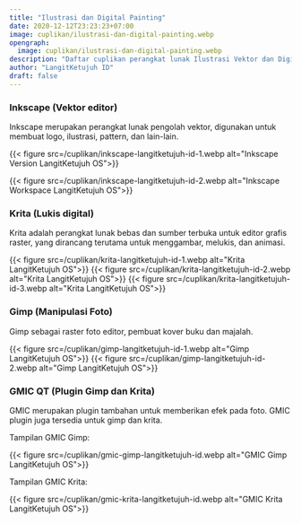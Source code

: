 ```yaml
---
title: "Ilustrasi dan Digital Painting"
date: 2020-12-12T23:23:23+07:00
image: cuplikan/ilustrasi-dan-digital-painting.webp
opengraph:
  image: cuplikan/ilustrasi-dan-digital-painting.webp
description: "Daftar cuplikan perangkat lunak Ilustrasi Vektor dan Digital Painting di LangitKetujuh OS"
author: "LangitKetujuh ID"
draft: false
---
```


### Inkscape (Vektor editor)

Inkscape merupakan perangkat lunak pengolah vektor, digunakan untuk membuat logo, ilustrasi, pattern, dan lain-lain.

{{< figure src=/cuplikan/inkscape-langitketujuh-id-1.webp alt="Inkscape Version LangitKetujuh OS">}}

{{< figure src=/cuplikan/inkscape-langitketujuh-id-2.webp alt="Inkscape Workspace LangitKetujuh OS">}}

### Krita (Lukis digital)

Krita adalah perangkat lunak bebas dan sumber terbuka untuk editor grafis raster, yang dirancang terutama untuk menggambar, melukis, dan animasi.

{{< figure src=/cuplikan/krita-langitketujuh-id-1.webp alt="Krita LangitKetujuh OS">}}
{{< figure src=/cuplikan/krita-langitketujuh-id-2.webp alt="Krita LangitKetujuh OS">}}
{{< figure src=/cuplikan/krita-langitketujuh-id-3.webp alt="Krita LangitKetujuh OS">}}

### Gimp (Manipulasi Foto)

Gimp sebagai raster foto editor, pembuat kover buku dan majalah.


{{< figure src=/cuplikan/gimp-langitketujuh-id-1.webp alt="Gimp LangitKetujuh OS">}}
{{< figure src=/cuplikan/gimp-langitketujuh-id-2.webp alt="Gimp LangitKetujuh OS">}}

### GMIC QT (Plugin Gimp dan Krita)

GMIC merupakan plugin tambahan untuk memberikan efek pada foto. GMIC plugin juga tersedia untuk gimp dan krita.

Tampilan GMIC Gimp:

{{< figure src=/cuplikan/gmic-gimp-langitketujuh-id.webp alt="GMIC Gimp LangitKetujuh OS">}}

Tampilan GMIC Krita:

{{< figure src=/cuplikan/gmic-krita-langitketujuh-id.webp alt="GMIC Krita LangitKetujuh OS">}}
